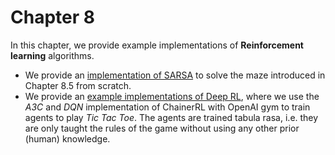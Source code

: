 # Chapter 8

In this chapter, we provide example implementations of **Reinforcement learning** algorithms.
  * We provide an [implementation of SARSA](./SARSA/README.md) to solve the maze introduced in Chapter 8.5 from scratch.
  * We provide an [example implementations of Deep RL](./Deep_RL/README.md), where we use the *A3C* and *DQN* implementation of ChainerRL with OpenAI gym to train agents to play *Tic Tac Toe*. The agents are trained  tabula rasa, i.e. they are only taught the rules of the game without using any other prior (human) knowledge.
